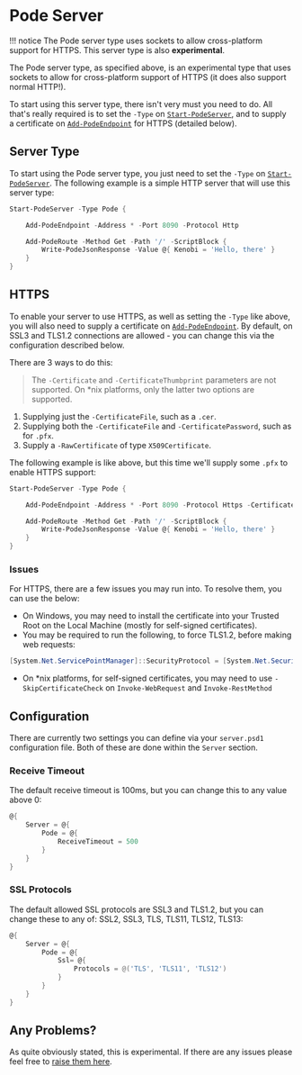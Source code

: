 # Pode Server

!!! notice
    The Pode server type uses sockets to allow cross-platform support for HTTPS. This server type is also **experimental**.

The Pode server type, as specified above, is an experimental type that uses sockets to allow for cross-platform support of HTTPS (it does also support normal HTTP!).

To start using this server type, there isn't very must you need to do. All that's really required is to set the `-Type` on [`Start-PodeServer`](../../Functions/Core/Start-PodeServer), and to supply a certificate on [`Add-PodeEndpoint`](../../Functions/Core/Add-PodeEndpoint) for HTTPS (detailed below).

## Server Type

To start using the Pode server type, you just need to set the `-Type` on [`Start-PodeServer`](../../Functions/Core/Start-PodeServer). The following example is a simple HTTP server that will use this server type:

```powershell
Start-PodeServer -Type Pode {

    Add-PodeEndpoint -Address * -Port 8090 -Protocol Http

    Add-PodeRoute -Method Get -Path '/' -ScriptBlock {
        Write-PodeJsonResponse -Value @{ Kenobi = 'Hello, there' }
    }
}
```

## HTTPS

To enable your server to use HTTPS, as well as setting the `-Type` like above, you will also need to supply a certificate on [`Add-PodeEndpoint`](../../Functions/Core/Add-PodeEndpoint). By default, on SSL3 and TLS1.2 connections are allowed - you can change this via the configuration described below.

There are 3 ways to do this:

> The `-Certificate` and `-CertificateThumbprint` parameters are not supported.
> On *nix platforms, only the latter two options are supported.

1. Supplying just the `-CertificateFile`, such as a `.cer`.
2. Supplying both the `-CertificateFile` and `-CertificatePassword`, such as for `.pfx`.
3. Supply a `-RawCertificate` of type `X509Certificate`.

The following example is like above, but this time we'll supply some `.pfx` to enable HTTPS support:

```powershell
Start-PodeServer -Type Pode {

    Add-PodeEndpoint -Address * -Port 8090 -Protocol Https -CertificateFile './cert.pfx' -CertificatePassword 'Hunter2'

    Add-PodeRoute -Method Get -Path '/' -ScriptBlock {
        Write-PodeJsonResponse -Value @{ Kenobi = 'Hello, there' }
    }
}
```

### Issues

For HTTPS, there are a few issues you may run into. To resolve them, you can use the below:

* On Windows, you may need to install the certificate into your Trusted Root on the Local Machine (mostly for self-signed certificates).
* You may be required to run the following, to force TLS1.2, before making web requests:

```powershell
[System.Net.ServicePointManager]::SecurityProtocol = [System.Net.SecurityProtocolType]::Tls12
```

* On *nix platforms, for self-signed certificates, you may need to use `-SkipCertificateCheck` on `Invoke-WebRequest` and `Invoke-RestMethod`

## Configuration

There are currently two settings you can define via your `server.psd1` configuration file. Both of these are done within the `Server` section.

### Receive Timeout

The default receive timeout is 100ms, but you can change this to any value above 0:

```powershell
@{
    Server = @{
        Pode = @{
            ReceiveTimeout = 500
        }
    }
}
```

### SSL Protocols

The default allowed SSL protocols are SSL3 and TLS1.2, but you can change these to any of: SSL2, SSL3, TLS, TLS11, TLS12, TLS13:

```powershell
@{
    Server = @{
        Pode = @{
            Ssl= @{
                Protocols = @('TLS', 'TLS11', 'TLS12')
            }
        }
    }
}
```

## Any Problems?

As quite obviously stated, this is experimental. If there are any issues please feel free to [raise them here](https://github.com/Badgerati/Pode/issues).
